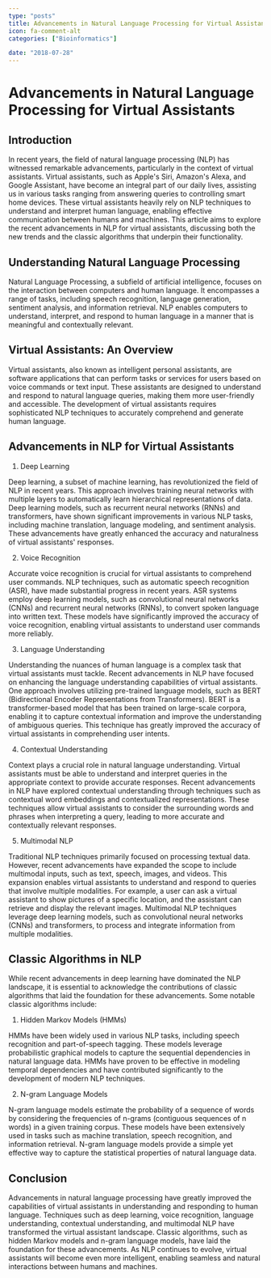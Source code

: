```yaml
---
type: "posts"
title: Advancements in Natural Language Processing for Virtual Assistants
icon: fa-comment-alt
categories: ["Bioinformatics"]

date: "2018-07-28"
---
```




# Advancements in Natural Language Processing for Virtual Assistants

## Introduction

In recent years, the field of natural language processing (NLP) has witnessed remarkable advancements, particularly in the context of virtual assistants. Virtual assistants, such as Apple's Siri, Amazon's Alexa, and Google Assistant, have become an integral part of our daily lives, assisting us in various tasks ranging from answering queries to controlling smart home devices. These virtual assistants heavily rely on NLP techniques to understand and interpret human language, enabling effective communication between humans and machines. This article aims to explore the recent advancements in NLP for virtual assistants, discussing both the new trends and the classic algorithms that underpin their functionality.

## Understanding Natural Language Processing

Natural Language Processing, a subfield of artificial intelligence, focuses on the interaction between computers and human language. It encompasses a range of tasks, including speech recognition, language generation, sentiment analysis, and information retrieval. NLP enables computers to understand, interpret, and respond to human language in a manner that is meaningful and contextually relevant.

## Virtual Assistants: An Overview

Virtual assistants, also known as intelligent personal assistants, are software applications that can perform tasks or services for users based on voice commands or text input. These assistants are designed to understand and respond to natural language queries, making them more user-friendly and accessible. The development of virtual assistants requires sophisticated NLP techniques to accurately comprehend and generate human language.

## Advancements in NLP for Virtual Assistants

1. Deep Learning

Deep learning, a subset of machine learning, has revolutionized the field of NLP in recent years. This approach involves training neural networks with multiple layers to automatically learn hierarchical representations of data. Deep learning models, such as recurrent neural networks (RNNs) and transformers, have shown significant improvements in various NLP tasks, including machine translation, language modeling, and sentiment analysis. These advancements have greatly enhanced the accuracy and naturalness of virtual assistants' responses.

2. Voice Recognition

Accurate voice recognition is crucial for virtual assistants to comprehend user commands. NLP techniques, such as automatic speech recognition (ASR), have made substantial progress in recent years. ASR systems employ deep learning models, such as convolutional neural networks (CNNs) and recurrent neural networks (RNNs), to convert spoken language into written text. These models have significantly improved the accuracy of voice recognition, enabling virtual assistants to understand user commands more reliably.

3. Language Understanding

Understanding the nuances of human language is a complex task that virtual assistants must tackle. Recent advancements in NLP have focused on enhancing the language understanding capabilities of virtual assistants. One approach involves utilizing pre-trained language models, such as BERT (Bidirectional Encoder Representations from Transformers). BERT is a transformer-based model that has been trained on large-scale corpora, enabling it to capture contextual information and improve the understanding of ambiguous queries. This technique has greatly improved the accuracy of virtual assistants in comprehending user intents.

4. Contextual Understanding

Context plays a crucial role in natural language understanding. Virtual assistants must be able to understand and interpret queries in the appropriate context to provide accurate responses. Recent advancements in NLP have explored contextual understanding through techniques such as contextual word embeddings and contextualized representations. These techniques allow virtual assistants to consider the surrounding words and phrases when interpreting a query, leading to more accurate and contextually relevant responses.

5. Multimodal NLP

Traditional NLP techniques primarily focused on processing textual data. However, recent advancements have expanded the scope to include multimodal inputs, such as text, speech, images, and videos. This expansion enables virtual assistants to understand and respond to queries that involve multiple modalities. For example, a user can ask a virtual assistant to show pictures of a specific location, and the assistant can retrieve and display the relevant images. Multimodal NLP techniques leverage deep learning models, such as convolutional neural networks (CNNs) and transformers, to process and integrate information from multiple modalities.

## Classic Algorithms in NLP

While recent advancements in deep learning have dominated the NLP landscape, it is essential to acknowledge the contributions of classic algorithms that laid the foundation for these advancements. Some notable classic algorithms include:

1. Hidden Markov Models (HMMs)

HMMs have been widely used in various NLP tasks, including speech recognition and part-of-speech tagging. These models leverage probabilistic graphical models to capture the sequential dependencies in natural language data. HMMs have proven to be effective in modeling temporal dependencies and have contributed significantly to the development of modern NLP techniques.

2. N-gram Language Models

N-gram language models estimate the probability of a sequence of words by considering the frequencies of n-grams (contiguous sequences of n words) in a given training corpus. These models have been extensively used in tasks such as machine translation, speech recognition, and information retrieval. N-gram language models provide a simple yet effective way to capture the statistical properties of natural language data.

## Conclusion

Advancements in natural language processing have greatly improved the capabilities of virtual assistants in understanding and responding to human language. Techniques such as deep learning, voice recognition, language understanding, contextual understanding, and multimodal NLP have transformed the virtual assistant landscape. Classic algorithms, such as hidden Markov models and n-gram language models, have laid the foundation for these advancements. As NLP continues to evolve, virtual assistants will become even more intelligent, enabling seamless and natural interactions between humans and machines.